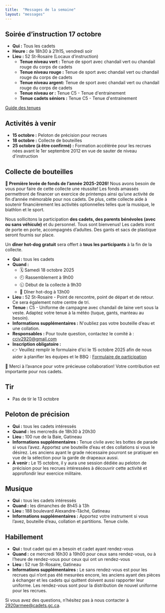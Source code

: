```yaml
---
title:  "Messages de la semaine"
layout: "messages"
---
```


## Soirée d’instruction 17 octobre
- **Qui :** Tous les cadets
- **Heure :** de 18h30 à 21h15, vendredi soir
- **Lieu :** 52 St-Rosaire (Locaux d’instruction)
  - **Tenue niveau vert :** Tenue de sport avec chandail vert ou chandail rouge du corps de cadets
  - **Tenue niveau rouge :** Tenue de sport avec chandail vert ou chandail rouge du corps de cadets
  - **Tenue niveau argent:** Tenue de sport avec chandail vert ou chandail rouge du corps de cadets
  - **Tenue niveau or :** Tenue C5 - Tenue d'entrainement
  - **Tenue cadets séniors :** Tenue C5 - Tenue d'entrainement
    
[Guide des tenues](https://cc2920.ca/docs/ressources/guide_uniforme.v3.pdf)

## Activités à venir
- **15 octobre :** Peloton de précision pour recrues  
- **18 octobre :** Collecte de bouteilles  
- **25 octobre (à être confirmé) :** Formation accélérée pour les recrues nées avant le 1er septembre 2012 en vue de sauter de niveau d'instruction


## Collecte de bouteilles
**📣 Première levée de fonds de l’année 2025-2026!**
Nous avons besoin de vous pour faire de cette collecte une réussite! Les fonds amassés permettront de financer un exercice de printemps ainsi qu’une activité de fin d’année mémorable pour nos cadets. De plus, cette collecte aide à soutenir financièrement les activités optionnelles telles que la musique, le biathlon et le sport.

Nous sollicitons la participation **des cadets, des parents bénévoles (avec ou sans véhicule)** et du personnel. Tous sont bienvenus! Les cadets iront de porte en porte, accompagnés d’adultes. Des gants et sacs de plastique seront fournis sur place.

Un **dîner hot-dog gratuit** sera offert à **tous les participants** à la fin de la collecte.

- **Qui :** tous les cadets  
- **Quand :** 
  - 🗓 Samedi 18 octobre 2025
  - 🕘 Rassemblement à 9h00
  - 🕤 Début de la collecte à 9h30
  - 🌭 Dîner hot-dog à 13h00
- **Lieu :** 52 St-Rosaire - Point de rencontre, point de départ et de retour. Ce sera également notre centre de tri.
- **Tenue :** C5 - Uniforme de campagne avec chandail de laine vert sous la veste. Adaptez votre tenue à la météo (tuque, gants, manteau au besoin).
- **Informations supplémentaires :**  N'oubliez pas votre bouteille d’eau et une collation.
- **Responsables :** Pour toute question, contactez le comité à : cciv2920@gmail.com
- **Inscription obligatoire :** <br />
👉 Veuillez remplir le formulaire d’ici le 15 octobre 2025 afin de nous aider à planifier les équipes et le BBQ : [Formulaire de participation](https://forms.gle/Yhjfa3S54gJg8n8s8)

🙏 Merci à l’avance pour votre précieuse collaboration! Votre contribution est importante pour nos cadets.


## Tir
- Pas de tir le 13 octobre


## Peloton de précision
- **Qui :** tous les cadets intéressés  
- **Quand :** les mercredis de 18h30 à 20h30  
- **Lieu :** 100 rue de la Baie, Gatineau  
- **Informations supplémentaires :** Tenue civile avec les bottes de parade si vous l’avez. Apportez une bouteille d’eau et des collations si vous le désirez. Les anciens ayant le grade nécessaire pourront se pratiquer en vue de la sélection pour la garde de drapeaux aussi.
- **À venir :** Le 15 octobre, il y aura une session dédiée au peloton de précision pour les recrues intéressées à découvrir cette activité et approfondir leur exercice militaire.


## Musique
- **Qui :** tous les cadets intéressés
- **Quand :** les dimanches de 8h45 à 13h
- **Lieu :** 188 boulevard Alexandre-Tâché, Gatineau
- **Informations supplémentaires :** Apportez votre instrument si vous l’avez, bouteille d’eau, collation et partitions. Tenue civile.
  

## Habillement
- **Qui :** tout cadet qui en a besoin et cadet ayant rendez-vous  
- **Quand :** ce mercredi 16h30 à 19h00 pour ceux sans rendez-vous, ou à l’heure de rendez-vous pour ceux qui ont un rendez-vous  
- **Lieu :** 52 rue St-Rosaire, Gatineau  
- **Informations supplémentaires :** Le sans rendez-vous est pour les recrues qui n’ont pas été mesurées encore, les anciens ayant des pièces à échanger et les cadets qui quittent doivent aussi rapporter leur uniforme. Les rendez-vous sont pour la distribution de nouvel uniforme pour les recrues.


Si vous avez des questions, n’hésitez pas à nous contacter à <2920armee@cadets.gc.ca>.
